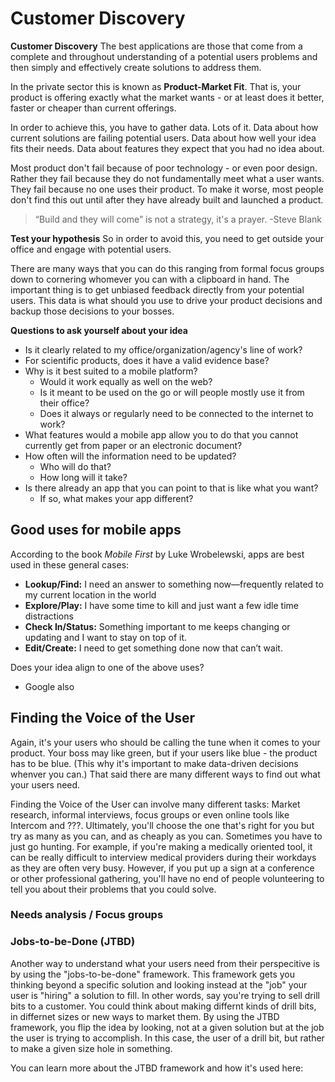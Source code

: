 # Customer Discovery

**Customer Discovery**
The best applications are those that come from a complete and throughout understanding of a potential users problems and then simply and effectively create solutions to address them.

In the private sector this is known as **Product-Market Fit**. That is, your product is offering exactly what the market wants - or at least does it better, faster or cheaper than current offerings. 

In order to achieve this, you have to gather data. Lots of it. Data about how current solutions are failing potential users. Data about how well your idea fits their needs. Data about features they expect that you had no idea about. 

Most product don't fail because of poor technology - or even poor design. Rather they fail because they do not fundamentally meet what a user wants. They fail because no one uses their product. To make it worse, most people don't find this out until after they have already built and launched a product. 

> “Build and they will come” is not a strategy, it's a prayer. 
>-Steve Blank

**Test your hypothesis**
So in order to avoid this, you need to get outside your office and engage with potential users. 

There are many ways that you can do this ranging from formal focus groups down to cornering whomever you can with a clipboard in hand. The important thing is to get unbiased feedback directly from your potential users. This data is what should you use to drive your product decisions and backup those decisions to your bosses. 

**Questions to ask yourself about your idea**
- Is it clearly related to my office/organization/agency's line of work?
- For scientific products, does it have a valid evidence base?
- Why is it best suited to a mobile platform? 
  - Would it work equally as well on the web?
  - Is it meant to be used on the go or will people mostly use it from their office?
  - Does it always or regularly need to be connected to the internet to work?
- What features would a mobile app allow you to do that you cannot currently get from paper or an electronic document?
- How often will the information need to be updated?
  - Who will do that?
  - How long will it take?
- Is there already an app that you can point to that is like what you want?
  - If so, what makes your app different?

## Good uses for mobile apps
According to the book *Mobile First* by Luke Wrobelewski, apps are best used in these general cases:
  - **Lookup/Find:** I need an answer to something now—frequently related to my current location in the world
  - **Explore/Play:** I have some time to kill and just want a few idle time distractions
  - **Check In/Status:** Something important to me keeps changing or updating and I want to stay on top of it.
  - **Edit/Create:** I need to get something done now that can’t wait.

Does your idea align to one of the above uses?

- Google also  


## Finding the Voice of the User
Again, it's your users who should be calling the tune when it comes to your product. Your boss may like green, but if your users like blue - the product has to be blue. (This why it's important to make data-driven decisions whenver you can.) That said there are many different ways to find out what your users need.

Finding the Voice of the User can involve many different tasks: Market research, informal interviews, focus groups or even online tools like Intercom and ???. Ultimately, you'll choose the one that's right for you but try as many as you can, and as cheaply as you can. Sometimes you have to just go hunting. For example, if you're making a medically oriented tool, it can be really difficult to interview medical providers during their workdays as they are often very busy. However, if you put up a sign at a conference or other professional gathering, you'll have no end of people volunteering to tell you about their problems that you could solve. 

### Needs analysis / Focus groups


### Jobs-to-be-Done (JTBD)
Another way to understand what your users need from their perspecitive is by using the "jobs-to-be-done" framework. This framework gets you thinking beyond a specific solution and looking instead at the "job" your user is "hiring" a solution to fill. In other words, say you're trying to sell drill bits to a customer. You could think about making differnt kinds of drill bits, in differnet sizes or new ways to market them. By using the JTBD framework, you flip the idea by looking, not at a given solution but at the job the user is trying to accomplish. In this case, the user of a drill bit, but rather to make a given size hole in something. 

You can learn more about the JTBD framework and how it's used here: